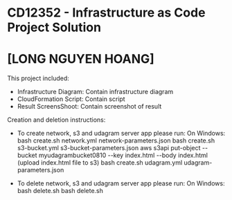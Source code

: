 # CD12352 - Infrastructure as Code Project Solution
# [LONG NGUYEN HOANG]

This project included:

- Infrastructure Diagram:
    Contain infrastructure diagram
- CloudFormation Script:
    Contain script 
- Result ScreensShoot:
    Contain screenshot of result

Creation and deletion instructions:
- To create network, s3 and udagram server app please run:
    On Windows: bash create.sh <network-name> network.yml network-parameters.json
                bash create.sh <s3-bucket-stack-name> s3-bucket.yml s3-bucket-parameters.json
                aws s3api put-object --bucket myudagrambucket0810 --key index.html --body index.html  (upload index.html file to s3)
                bash create.sh <server-app-name> udagram.yml udagram-parameters.json

- To delete network, s3 and udagram server app please run:
    On Windows: bash delete.sh <network-name>
                bash delete.sh <delete-name>
